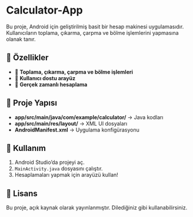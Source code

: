 # Calculator-App

Bu proje, Android için geliştirilmiş basit bir hesap makinesi uygulamasıdır. Kullanıcıların toplama, çıkarma, çarpma ve bölme işlemlerini yapmasına olanak tanır.

## 🚀 Özellikler
- 📌 **Toplama, çıkarma, çarpma ve bölme işlemleri**
- 📌 **Kullanıcı dostu arayüz**
- 📌 **Gerçek zamanlı hesaplama**

## 📂 Proje Yapısı
- **app/src/main/java/com/example/calculator/** → Java kodları
- **app/src/main/res/layout/** → XML UI dosyaları
- **AndroidManifest.xml** → Uygulama konfigürasyonu

## 📌 Kullanım
1. Android Studio’da projeyi aç.
2. `MainActivity.java` dosyasını çalıştır.
3. Hesaplamaları yapmak için arayüzü kullan!

## 📜 Lisans
Bu proje, açık kaynak olarak yayınlanmıştır. Dilediğiniz gibi kullanabilirsiniz.

